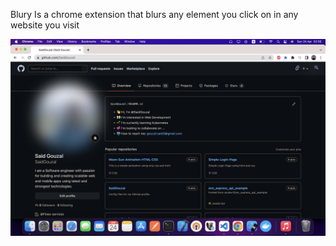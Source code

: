 Blury Is a chrome extension that blurs any element you click on in any website you visit

![alt text](https://github.com/SaidGouzal/blury_extension/blob/develop/example.png)
